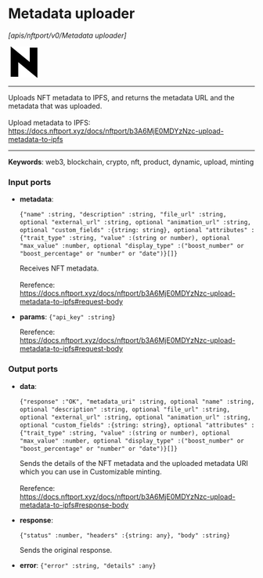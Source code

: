 # Metadata uploader

_[apis/nftport/v0/Metadata uploader]_

![icon](</assets/icons/352b98b2-6df6-4a21-93e1-a31cf5b9311d.png>)

---

Uploads NFT metadata to IPFS, and returns the metadata URL and the metadata that was uploaded.<br>
<br>
Upload metadata to IPFS:<br>
https://docs.nftport.xyz/docs/nftport/b3A6MjE0MDYzNzc-upload-metadata-to-ipfs<br>

---

__Keywords__: web3, blockchain, crypto, nft, product, dynamic, upload, minting

### Input ports

* __metadata__: 
    ```
    {"name" :string, "description" :string, "file_url" :string, optional "external_url" :string, optional "animation_url" :string, optional "custom_fields" :{string: string}, optional "attributes" :{"trait_type" :string, "value" :(string or number), optional "max_value" :number, optional "display_type" :("boost_number" or "boost_percentage" or "number" or "date")}[]}
    ```

    Receives NFT metadata.<br>
    <br>
    Rerefence:<br>
    https://docs.nftport.xyz/docs/nftport/b3A6MjE0MDYzNzc-upload-metadata-to-ipfs#request-body<br>


* __params__: ` {"api_key" :string} `

    Rerefence:<br>
    https://docs.nftport.xyz/docs/nftport/b3A6MjE0MDYzNzc-upload-metadata-to-ipfs#request-body<br>

### Output ports

* __data__: 
    ```
    {"response" :"OK", "metadata_uri" :string, optional "name" :string, optional "description" :string, optional "file_url" :string, optional "external_url" :string, optional "animation_url" :string, optional "custom_fields" :{string: string}, optional "attributes" :{"trait_type" :string, "value" :(string or number), optional "max_value" :number, optional "display_type" :("boost_number" or "boost_percentage" or "number" or "date")}[]}
    ```

    Sends the details of the NFT metadata and the uploaded metadata URI which you can use in Customizable minting.<br>
    <br>
    Rerefence:<br>
    https://docs.nftport.xyz/docs/nftport/b3A6MjE0MDYzNzc-upload-metadata-to-ipfs#response-body<br>


* __response__: 
    ```
    {"status" :number, "headers" :{string: any}, "body" :string}
    ```

    Sends the original response.<br>


* __error__: ` {"error" :string, "details" :any} `

